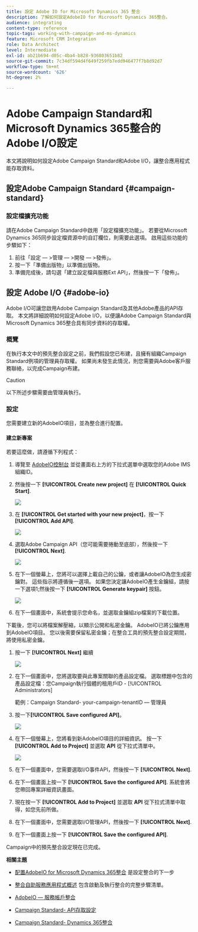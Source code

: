 ```yaml
---
title: 設定 Adobe IO for Microsoft Dynamics 365 整合
description: 了解如何設定AdobeIO for Microsoft Dynamics 365整合。
audience: integrating
content-type: reference
topic-tags: working-with-campaign-and-ms-dynamics
feature: Microsoft CRM Integration
role: Data Architect
level: Intermediate
exl-id: ab21b694-d05c-4ba4-b828-936803651b82
source-git-commit: 7c34df594d4f649f259fb7edd946477f7b8d92d7
workflow-type: tm+mt
source-wordcount: '626'
ht-degree: 2%

---
```


# Adobe Campaign Standard和Microsoft Dynamics 365整合的Adobe I/O設定

本文將說明如何設定Adobe Campaign Standard和Adobe I/O，讓整合應用程式能存取資料。

## 設定Adobe Campaign Standard {#campaign-standard}

### 設定檔擴充功能

請在Adobe Campaign Standard中啟用「設定檔擴充功能」。   若要從Microsoft Dynamics 365同步設定檔資源中的自訂欄位，則需要此選項。   啟用這些功能的步驟如下：

1. 前往「設定 — >管理 — >開發 — >發佈」。
1. 按一下「準備出版物」以準備出版物。
1. 準備完成後，請勾選「建立設定檔與服務Ext API」，然後按一下「發佈」。

## 設定 Adobe I/O {#adobe-io}

Adobe I/O可讓您啟用Adobe Campaign Standard及其他Adobe產品的API存取。   本文將詳細說明如何設定Adobe I/O，以便讓Adobe Campaign Standard與Microsoft Dynamics 365整合具有同步資料的存取權。

### 概覽

在執行本文中的預先整合設定之前，我們假設您已布建，且擁有組織Campaign Standard例項的管理員存取權。  如果尚未發生此情況，則您需要與Adobe客戶服務聯絡，以完成Campaign布建。

>[!CAUTION]
>
>以下所述步驟需要由管理員執行。

### 設定

您需要建立新的AdobeIO項目，並為整合進行配置。

#### 建立新專案

若要這麼做，請遵循下列程式：

1. 導覽至 [AdobeIO控制台](https://console.adobe.io/home#) 並從畫面右上方的下拉式選單中選取您的Adobe IMS組織ID。

1. 然後按一下 **[!UICONTROL Create new project]** 在 **[!UICONTROL Quick Start]**.

   ![](assets/adobeIO1.png)

1. 在 **[!UICONTROL Get started with your new project]**，按一下 **[!UICONTROL Add API]**.

   ![](assets/adobeIO2.png)

1. 選取Adobe Campaign API（您可能需要捲動至底部），然後按一下 **[!UICONTROL Next]**.

   ![](assets/adobeIO3.png)

1. 在下一個螢幕上，您將可以選擇上載自己的公鑰，或者讓AdobeIO為您生成密鑰對。 這些指示將遵循後一選項。 如果您決定讓AdobeIO產生金鑰組，請按一下選項1;然後按一下 **[!UICONTROL Generate keypair]** 按鈕。

   ![](assets/adobeIO4.png)

1. 在下一個畫面中，系統會提示您命名，並選取金鑰組zip檔案的下載位置。

下載後，您可以將檔案解壓縮，以顯示公開和私密金鑰。 AdobeIO已將公鑰應用到AdobeIO項目。 您以後需要保留私密金鑰；在整合工具的預先整合設定期間，將使用私密金鑰。

1. 按一下 **[!UICONTROL Next]** 繼續

   ![](assets/adobeIO5.png)

1. 在下一個畫面中，您將選取要與此專案關聯的產品設定檔。 選取標題中包含的產品設定檔：您Campaign執行個體的租用戶ID - [!UICONTROL Administrators]

   範例：Campaign Standard- your-campaign-tenantID — 管理員

1. 按一下&#x200B;**[!UICONTROL Save configured API]**。

   ![](assets/adobeIO6.png)

1. 在下一個螢幕上，您將看到新AdobeIO項目的詳細資訊。 按一下 **[!UICONTROL Add to Project]** 並選取 **API** 從下拉式清單中。

   ![](assets/adobeIO7.png)

1. 在下一個畫面中，您需要選取I/O事件API，然後按一下 **[!UICONTROL Next]**.

1. 在下一個畫面上按一下 **[!UICONTROL Save the configured API]**.  系統會將您帶回專案詳細資訊畫面。

1. 現在按一下 **[!UICONTROL Add to Project]** 並選取 **API** 從下拉式清單中取得，如您先前所做。

1. 在下一個畫面中，您需要選取I/O管理API，然後按一下 **[!UICONTROL Next]**.

1. 在下一個畫面上按一下 **[!UICONTROL Save the configured API]**.

Campaign中的預先整合設定現在已完成。

**相關主題**

* [配置AdobeIO for Microsoft Dynamics 365整合](../../integrating/using/d365-acs-configure-adobe-io.md) 是設定整合的下一步
* [整合自助服務應用程式概述](../../integrating/using/d365-acs-self-service-app-quick-start-guide.md) 包含啟動及執行整合的完整步驟清單。


* [AdobeIO — 服務帳戶整合](https://www.adobe.io/authentication/auth-methods.html#!AdobeDocs/adobeio-auth/master/AuthenticationOverview/ServiceAccountIntegration.md)
* [Campaign Standard- API存取設定](../../api/using/setting-up-api-access.md)
* [Campaign Standard- Dynamics 365整合](../../integrating/using/d365-acs-configure-d365.md)

